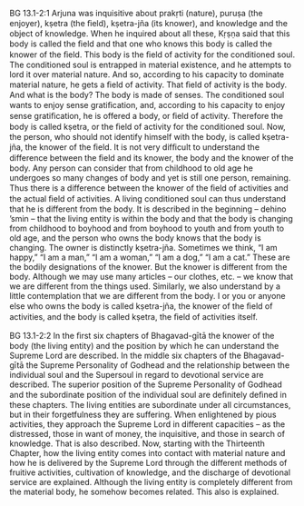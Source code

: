 BG 13.1-2:1	Arjuna was inquisitive about prakṛti (nature), puruṣa (the enjoyer), kṣetra (the ﬁeld), kṣetra-jña (its knower), and knowledge and the object of knowledge. When he inquired about all these, Kṛṣṇa said that this body is called the ﬁeld and that one who knows this body is called the knower of the ﬁeld. This body is the ﬁeld of activity for the conditioned soul. The conditioned soul is entrapped in material existence, and he attempts to lord it over material nature. And so, according to his capacity to dominate material nature, he gets a ﬁeld of activity. That ﬁeld of activity is the body. And what is the body? The body is made of senses. The conditioned soul wants to enjoy sense gratiﬁcation, and, according to his capacity to enjoy sense gratiﬁcation, he is offered a body, or ﬁeld of activity. Therefore the body is called kṣetra, or the ﬁeld of activity for the conditioned soul. Now, the person, who should not identify himself with the body, is called kṣetra-jña, the knower of the ﬁeld. It is not very difﬁcult to understand the difference between the ﬁeld and its knower, the body and the knower of the body. Any person can consider that from childhood to old age he undergoes so many changes of body and yet is still one person, remaining. Thus there is a difference between the knower of the ﬁeld of activities and the actual ﬁeld of activities. A living conditioned soul can thus understand that he is different from the body. It is described in the beginning – dehino ’smin – that the living entity is within the body and that the body is changing from childhood to boyhood and from boyhood to youth and from youth to old age, and the person who owns the body knows that the body is changing. The owner is distinctly kṣetra-jña. Sometimes we think, “I am happy,” “I am a man,” “I am a woman,” “I am a dog,” “I am a cat.” These are the bodily designations of the knower. But the knower is different from the body. Although we may use many articles – our clothes, etc. – we know that we are different from the things used. Similarly, we also understand by a little contemplation that we are different from the body. I or you or anyone else who owns the body is called kṣetra-jña, the knower of the ﬁeld of activities, and the body is called kṣetra, the ﬁeld of activities itself.

BG 13.1-2:2	In the ﬁrst six chapters of Bhagavad-gītā the knower of the body (the living entity) and the position by which he can understand the Supreme Lord are described. In the middle six chapters of the Bhagavad-gītā the Supreme Personality of Godhead and the relationship between the individual soul and the Supersoul in regard to devotional service are described. The superior position of the Supreme Personality of Godhead and the subordinate position of the individual soul are deﬁnitely deﬁned in these chapters. The living entities are subordinate under all circumstances, but in their forgetfulness they are suffering. When enlightened by pious activities, they approach the Supreme Lord in different capacities – as the distressed, those in want of money, the inquisitive, and those in search of knowledge. That is also described. Now, starting with the Thirteenth Chapter, how the living entity comes into contact with material nature and how he is delivered by the Supreme Lord through the different methods of fruitive activities, cultivation of knowledge, and the discharge of devotional service are explained. Although the living entity is completely different from the material body, he somehow becomes related. This also is explained.
